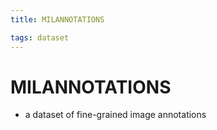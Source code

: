 ```yaml
---
title: MILANNOTATIONS

tags: dataset 
---
```


# MILANNOTATIONS
- a dataset of fine-grained image annotations















